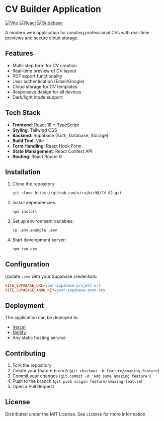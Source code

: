 # CV Builder Application

[![Vite](https://img.shields.io/badge/vite-%23646CFF.svg?style=for-the-badge&logo=vite&logoColor=white)](https://vitejs.dev/)
[![React](https://img.shields.io/badge/react-%2320232a.svg?style=for-the-badge&logo=react&logoColor=%2361DAFB)](https://react.dev/)
[![Supabase](https://img.shields.io/badge/Supabase-3ECF8E?style=for-the-badge&logo=supabase&logoColor=white)](https://supabase.com/)

A modern web application for creating professional CVs with real-time previews and secure cloud storage.

## Features
- Multi-step form for CV creation
- Real-time preview of CV layout
- PDF export functionality
- User authentication (Email/Google)
- Cloud storage for CV templates
- Responsive design for all devices
- Dark/light mode support

## Tech Stack
- **Frontend**: React 18 + TypeScript
- **Styling**: Tailwind CSS
- **Backend**: Supabase (Auth, Database, Storage)
- **Build Tool**: Vite
- **Form Handling**: React Hook Form
- **State Management**: React Context API
- **Routing**: React Router 6

## Installation
1. Clone the repository:
   ```bash
   git clone https://github.com/virajbiz98/CV_02.git
   
   ```
2. Install dependencies:
   ```bash
   npm install
   ```
3. Set up environment variables:
   ```bash
   cp .env.example .env
   ```
4. Start development server:
   ```bash
   npm run dev
   ```

## Configuration
Update `.env` with your Supabase credentials:
```ini
VITE_SUPABASE_URL=your-supabase-project-url
VITE_SUPABASE_ANON_KEY=your-supabase-anon-key
```

## Deployment
The application can be deployed to:
- [Vercel](https://vercel.com)
- [Netlify](https://netlify.com)
- Any static hosting service

## Contributing
1. Fork the repository
2. Create your feature branch (`git checkout -b feature/amazing-feature`)
3. Commit your changes (`git commit -m 'Add some amazing feature'`)
4. Push to the branch (`git push origin feature/amazing-feature`)
5. Open a Pull Request

## License
Distributed under the MIT License. See `LICENSE` for more information.
